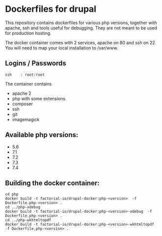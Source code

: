# Dockerfiles for drupal

This repository contains dockerfiles for various php versions, together with apache, ssh and tools useful for debugging. They are not meant to be used for production hosting.

The docker container comes with 2 services, apache on 80 and ssh on 22. You will need to map your local installation to /var/www.

## Logins / Passwords

    ssh    : root:root

The container contains

  * apache 2
  * php with some extensions
  * composer
  * ssh
  * git
  * imagemagick
  
## Available php versions:

  * 5.6
  * 7.1
  * 7.2
  * 7.3
  * 7.4

## Building the docker container:

```
cd php
docker build -t factorial-io/drupal-docker:php-<version>  -f Dockerfile.php-<version> .
cd ../php-xdebug
docker build -t factorial-io/drupal-docker:php-<version>-xdebug  -f Dockerfile.php-<version> .
cd ../php-wkhtmltopdf
docker build -t factorial-io/drupal-docker:php-<version>-wkhtmltopdf  -f Dockerfile.php-<version> .

```



